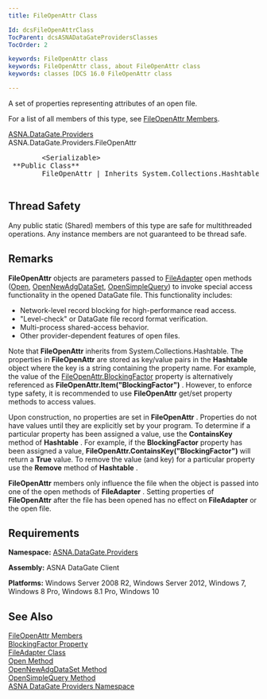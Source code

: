 ```yaml
---
title: FileOpenAttr Class

Id: dcsFileOpenAttrClass
TocParent: dcsASNADataGateProvidersClasses
TocOrder: 2

keywords: FileOpenAttr class
keywords: FileOpenAttr class, about FileOpenAttr class
keywords: classes [DCS 16.0 FileOpenAttr class

---
```


A set of properties representing attributes of an open file.

For a list of all members of this type, see [FileOpenAttr Members](file-open-attr-class-members.html).

[ASNA.DataGate.Providers](datagate-providers-namespace.html) <br /> ASNA.DataGate.Providers.<span>FileOpenAttr</span>
<pre>
        <span>&lt;Serializable&gt;</span>
 **Public Class** 
        <span>FileOpenAttr | Inherits System.Collections.Hashtable</span>
      </pre>

## Thread Safety

Any public static (Shared) members of this type are safe for multithreaded operations. Any instance members are not guaranteed to be thread safe.
## Remarks

<span> **FileOpenAttr** </span> objects are parameters passed to [FileAdapter](file-adapter-class.html) open methods ([Open](file-adapter-class-open-method.html), [ OpenNewAdgDataSet](file-adapter-class-open-new-adg-dataset-method.html), [OpenSimpleQuery](file-adapter-class-open-simple-query-method.html)) to invoke special access functionality in the opened DataGate file. This functionality includes:

- Network-level record blocking for high-performance read access.
- "Level-check" or DataGate file record format verification.
- Multi-process shared-access behavior.
- Other provider-dependent features of open files.

Note that **FileOpenAttr** inherits from System.Collections.Hashtable. The properties in **FileOpenAttr** are stored as key/value pairs in the **Hashtable** object where the key is a string containing the property name. For example, the value of the [ FileOpenAttr.BlockingFactor](file-open-attr-class-blocking-factor-property.html) property is alternatively referenced as **FileOpenAttr.Item("BlockingFactor")** . However, to enforce type safety, it is recommended to use **FileOpenAttr** get/set property methods to access values.

Upon construction, no properties are set in **FileOpenAttr** . Properties do not have values until they are explicitly set by your program. To determine if a particular property has been assigned a value, use the **ContainsKey** method of **Hashtable** . For example, if the **BlockingFactor** property has been assigned a value, **FileOpenAttr.ContainsKey("BlockingFactor")** will return a **True** value. To remove the value (and key) for a particular property use the **Remove** method of **Hashtable** .

**FileOpenAttr** members only influence the file when the object is passed into one of the open methods of **FileAdapter** . Setting properties of **FileOpenAttr** after the file has been opened has no effect on **FileAdapter** or the open file.
## Requirements

**Namespace:** [ ASNA.DataGate.Providers](datagate-providers-namespace.html) 

**Assembly:** ASNA DataGate Client

**Platforms:** Windows Server 2008 R2, Windows Server 2012, Windows 7, Windows 8 Pro, Windows 8.1 Pro, Windows 10
## See Also


[FileOpenAttr Members](file-open-attr-class-members.html)
      <br />
[BlockingFactor Property](file-open-attr-class-blocking-factor-property.html)
      <br />
[FileAdapter Class](file-adapter-class.html)
      <br />
[Open Method](file-adapter-class-open-method.html)
      <br />
[OpenNewAdgDataSet Method](file-adapter-class-open-new-adg-dataset-method.html)
      <br />
[OpenSimpleQuery Method](file-adapter-class-open-simple-query-method.html)
      <br />
[ASNA DataGate Providers Namespace](datagate-providers-namespace.html)

